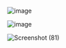 ![image](https://github.com/zamronionyy/Semester4/assets/146084635/e1f4b013-8afe-4e5a-acac-4e92c4a79884)


![image](https://github.com/zamronionyy/Semester4/assets/146084635/22a64c02-0a63-44d1-93bc-2706b6c1353b)

![Screenshot (81)](https://github.com/zamronionyy/Semester4/assets/146084635/0c3b59dd-7c48-451f-b795-6120ef901d5b)



